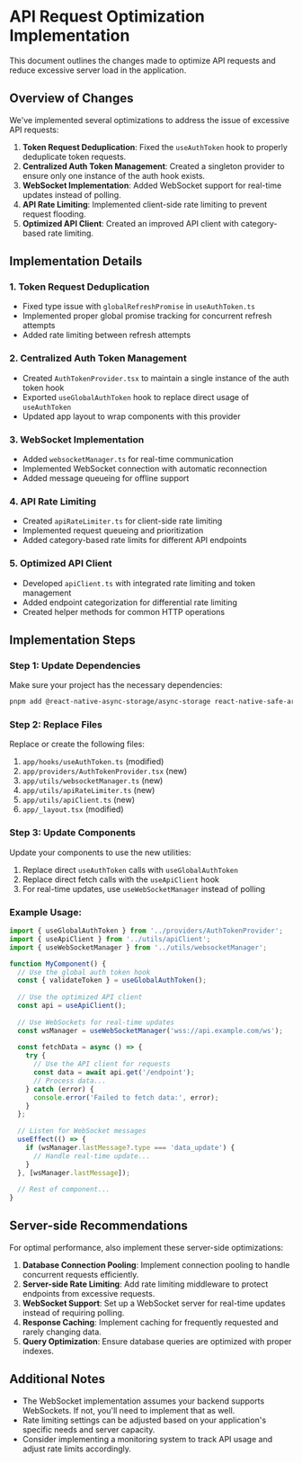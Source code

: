 # API Request Optimization Implementation

This document outlines the changes made to optimize API requests and reduce excessive server load in the application.

## Overview of Changes

We've implemented several optimizations to address the issue of excessive API requests:

1. **Token Request Deduplication**: Fixed the `useAuthToken` hook to properly deduplicate token requests.
2. **Centralized Auth Token Management**: Created a singleton provider to ensure only one instance of the auth hook exists.
3. **WebSocket Implementation**: Added WebSocket support for real-time updates instead of polling.
4. **API Rate Limiting**: Implemented client-side rate limiting to prevent request flooding.
5. **Optimized API Client**: Created an improved API client with category-based rate limiting.

## Implementation Details

### 1. Token Request Deduplication

- Fixed type issue with `globalRefreshPromise` in `useAuthToken.ts`
- Implemented proper global promise tracking for concurrent refresh attempts
- Added rate limiting between refresh attempts

### 2. Centralized Auth Token Management

- Created `AuthTokenProvider.tsx` to maintain a single instance of the auth token hook
- Exported `useGlobalAuthToken` hook to replace direct usage of `useAuthToken`
- Updated app layout to wrap components with this provider

### 3. WebSocket Implementation

- Added `websocketManager.ts` for real-time communication
- Implemented WebSocket connection with automatic reconnection
- Added message queueing for offline support

### 4. API Rate Limiting

- Created `apiRateLimiter.ts` for client-side rate limiting
- Implemented request queueing and prioritization
- Added category-based rate limits for different API endpoints

### 5. Optimized API Client

- Developed `apiClient.ts` with integrated rate limiting and token management
- Added endpoint categorization for differential rate limiting
- Created helper methods for common HTTP operations

## Implementation Steps

### Step 1: Update Dependencies

Make sure your project has the necessary dependencies:

```bash
pnpm add @react-native-async-storage/async-storage react-native-safe-area-context
```

### Step 2: Replace Files

Replace or create the following files:

1. `app/hooks/useAuthToken.ts` (modified)
2. `app/providers/AuthTokenProvider.tsx` (new)
3. `app/utils/websocketManager.ts` (new)
4. `app/utils/apiRateLimiter.ts` (new)
5. `app/utils/apiClient.ts` (new)
6. `app/_layout.tsx` (modified)

### Step 3: Update Components

Update your components to use the new utilities:

1. Replace direct `useAuthToken` calls with `useGlobalAuthToken`
2. Replace direct fetch calls with the `useApiClient` hook
3. For real-time updates, use `useWebSocketManager` instead of polling

### Example Usage:

```typescript
import { useGlobalAuthToken } from '../providers/AuthTokenProvider';
import { useApiClient } from '../utils/apiClient';
import { useWebSocketManager } from '../utils/websocketManager';

function MyComponent() {
  // Use the global auth token hook
  const { validateToken } = useGlobalAuthToken();
  
  // Use the optimized API client
  const api = useApiClient();
  
  // Use WebSockets for real-time updates
  const wsManager = useWebSocketManager('wss://api.example.com/ws');
  
  const fetchData = async () => {
    try {
      // Use the API client for requests
      const data = await api.get('/endpoint');
      // Process data...
    } catch (error) {
      console.error('Failed to fetch data:', error);
    }
  };
  
  // Listen for WebSocket messages
  useEffect(() => {
    if (wsManager.lastMessage?.type === 'data_update') {
      // Handle real-time update...
    }
  }, [wsManager.lastMessage]);
  
  // Rest of component...
}
```

## Server-side Recommendations

For optimal performance, also implement these server-side optimizations:

1. **Database Connection Pooling**: Implement connection pooling to handle concurrent requests efficiently.
2. **Server-side Rate Limiting**: Add rate limiting middleware to protect endpoints from excessive requests.
3. **WebSocket Support**: Set up a WebSocket server for real-time updates instead of requiring polling.
4. **Response Caching**: Implement caching for frequently requested and rarely changing data.
5. **Query Optimization**: Ensure database queries are optimized with proper indexes.

## Additional Notes

- The WebSocket implementation assumes your backend supports WebSockets. If not, you'll need to implement that as well.
- Rate limiting settings can be adjusted based on your application's specific needs and server capacity.
- Consider implementing a monitoring system to track API usage and adjust rate limits accordingly. 